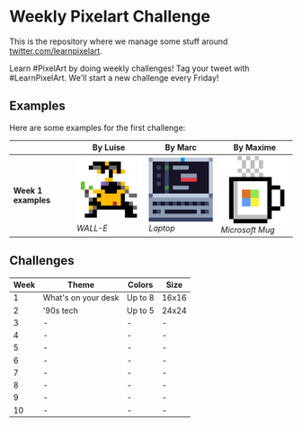 # Weekly Pixelart Challenge

This is the repository where we manage some stuff around [twitter.com/learnpixelart](https://twitter.com/learnpixelart).

Learn #PixelArt by doing weekly challenges! Tag your tweet with #LearnPixelArt. We'll start a new challenge every Friday!

## Examples

Here are some examples for the first challenge:

|  | By Luise | By Marc | By Maxime |
| - | - | - | - |
| **Week 1 examples** | ![WALL-E by Luise](/week1/walle-pixelartchallenge.png) <br/>*WALL-E* | ![Laptop by Marc](/week1/laptop-marcduiker.png)<br/>*Laptop* | ![Microsoft Mug by Maxime](week1/MicrosoftMug.png)<br/>*Microsoft Mug* |

## Challenges

| Week | Theme | Colors | Size
| - | - | - | -
| 1 | What's on your desk | Up to 8 | 16x16
| 2 | '90s tech | Up to 5 | 24x24
| 3 | - | - | -
| 4 | - | - | -
| 5 | - | - | -
| 6 | - | - | -
| 7 | - | - | -
| 8 | - | - | -
| 9 | - | - | -
| 10 | - | - | -
